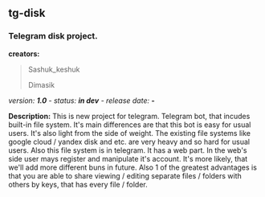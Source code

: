 ## tg-disk
### Telegram disk project.

**creators:**
> Sashuk_keshuk
>
> Dimasik

*version: **1.0**        -         status: **in dev**          -         release date: **-***

**Description:**
  This is new project for telegram. Telegram bot, that incudes built-in file system. It's main differences are that this bot is easy for usual users. It's also light from the side of weight. The existing file systems like google cloud / yandex disk and etc. are very heavy and so hard for usual users. Also this file system is in telegram. It has a web part. In the web's side user mays register and manipulate it's account. It's more likely, that we'll add more different buns in future. Also 1 of the greatest advantages is that you are able to share viewing / editing separate files / folders with others by keys, that has every file / folder.
</br>
